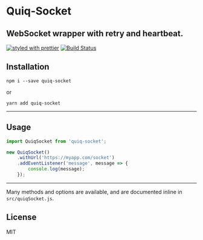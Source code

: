# Quiq-Socket

WebSocket wrapper with retry and heartbeat.
-------------------------------------------

[![styled with prettier](https://img.shields.io/badge/styled_with-prettier-ff69b4.svg)](https://github.com/prettier/prettier)
[![Build Status](https://travis-ci.org/Quiq/quiq-socket.svg?branch=master)](https://travis-ci.org/Quiq/quiq-socket)

## Installation

```
npm i --save quiq-socket
```

or

```
yarn add quiq-socket
```

---

## Usage

```js
import QuiqSocket from 'quiq-socket';

new QuiqSocket()
    .withUrl('https://myapp.com/socket')
    .addEventListener('message', message => {
        console.log(message);
    });
```

---

Many methods and options are available, and are documented inline in `src/quiqSocket.js`. 

## License

MIT
